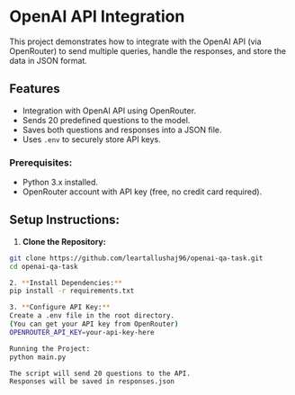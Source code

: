 # OpenAI API Integration
This project demonstrates how to integrate with the OpenAI API (via OpenRouter) to send multiple queries, handle the responses, and store the data in JSON format.

## Features

- Integration with OpenAI API using OpenRouter.
- Sends 20 predefined questions to the model.
- Saves both questions and responses into a JSON file.
- Uses `.env` to securely store API keys.


### Prerequisites:

- Python 3.x installed.
- OpenRouter account with API key (free, no credit card required).

## Setup Instructions:

1. **Clone the Repository:**

```bash
git clone https://github.com/leartallushaj96/openai-qa-task.git
cd openai-qa-task

2. **Install Dependencies:**
pip install -r requirements.txt

3. **Configure API Key:**
Create a .env file in the root directory.
(You can get your API key from OpenRouter)
OPENROUTER_API_KEY=your-api-key-here

Running the Project:
python main.py

The script will send 20 questions to the API.
Responses will be saved in responses.json